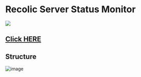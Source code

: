 # Recolic Server Status Monitor

<!-- ![](https://codebuild.us-west-1.amazonaws.com/badges?uuid=eyJlbmNyeXB0ZWREYXRhIjoiSEE4NTRWUlR1bCtJbUpmdEt1bmUvVTNhN2F5SCs5ZENPR2FYcUJoa2Z0SjY5bVFZMU1DVU13Y2tNbjBJWnZqNllRZzEydTZSeWcxeGUzS0NaR0w5amJJPSIsIml2UGFyYW1ldGVyU3BlYyI6InVMWk52R0pGQVNBNmkvbHUiLCJtYXRlcmlhbFNldFNlcmlhbCI6MX0%3D&branch=master)
-->

![](https://git.recolic.net/root/server-monitor/badges/master/pipeline.svg?ignore_skipped=true)

## [Click HERE](https://recolic.net/status.html)

## Structure

![image](https://git.recolic.net/root/status/raw/master/explain_structure.png?inline=false)




